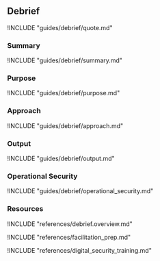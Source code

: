 ## Debrief

!INCLUDE "guides/debrief/quote.md"

### Summary

!INCLUDE "guides/debrief/summary.md"

### Purpose

!INCLUDE "guides/debrief/purpose.md"

### Approach

!INCLUDE "guides/debrief/approach.md"

### Output

!INCLUDE "guides/debrief/output.md"

### Operational Security

!INCLUDE "guides/debrief/operational_security.md"

### Resources

!INCLUDE "references/debrief.overview.md"

!INCLUDE "references/facilitation_prep.md"

!INCLUDE "references/digital_security_training.md"
